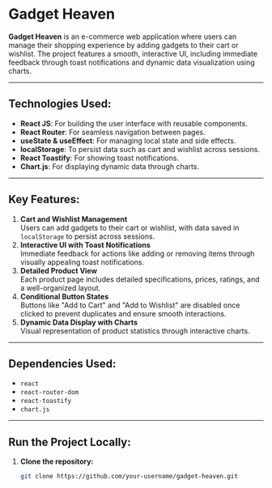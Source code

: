 # Gadget Heaven

**Gadget Heaven** is an e-commerce web application where users can manage their shopping experience by adding gadgets to their cart or wishlist. The project features a smooth, interactive UI, including immediate feedback through toast notifications and dynamic data visualization using charts.

---

## Technologies Used:

- **React JS**: For building the user interface with reusable components.
- **React Router**: For seamless navigation between pages.
- **useState & useEffect**: For managing local state and side effects.
- **localStorage**: To persist data such as cart and wishlist across sessions.
- **React Toastify**: For showing toast notifications.
- **Chart.js**: For displaying dynamic data through charts.

---

## Key Features:

1. **Cart and Wishlist Management**  
   Users can add gadgets to their cart or wishlist, with data saved in `localStorage` to persist across sessions.
2. **Interactive UI with Toast Notifications**  
   Immediate feedback for actions like adding or removing items through visually appealing toast notifications.
3. **Detailed Product View**  
   Each product page includes detailed specifications, prices, ratings, and a well-organized layout.
4. **Conditional Button States**  
   Buttons like "Add to Cart" and "Add to Wishlist" are disabled once clicked to prevent duplicates and ensure smooth interactions.
5. **Dynamic Data Display with Charts**  
   Visual representation of product statistics through interactive charts.

---

## Dependencies Used:

- `react`
- `react-router-dom`
- `react-toastify`
- `chart.js`

---

## Run the Project Locally:

1. **Clone the repository:**
   ```bash
   git clone https://github.com/your-username/gadget-heaven.git
   ```
